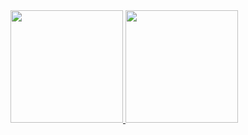 <div>
<a href="https://github.com/seu-usuário-aqui">
<img loading="lazy" height="180em" src="https://github-readme-stats.vercel.app/api/top-langs/?username=w4terbomb&layout=compact&langs_count=7&theme=dracula"/>
<img loading="lazy" height="180em" src="https://github-readme-stats.vercel.app/api?username=w4terbomb&show_icons=true&theme=dracula&include_all_commits=true&count_private=true"/>
</div>
